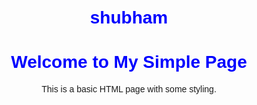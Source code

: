 # shubham
<!DOCTYPE html>
<html lang="en">
<head>
    <meta charset="UTF-8">
    <meta name="viewport" content="width=device-width, initial-scale=1.0">
    <title>Simple HTML Page</title>
    <style>
        body {
            font-family: Arial, sans-serif;
            text-align: center;
            margin: 50px;
        }
        h1 {
            color: blue;
        }
    </style>
</head>
<body>
    <h1>Welcome to My Simple Page</h1>
    <p>This is a basic HTML page with some styling.</p>
</body>
</html>
